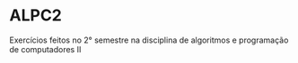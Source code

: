 # ALPC2
Exercícios feitos no 2° semestre na disciplina de algoritmos e programação de computadores II
